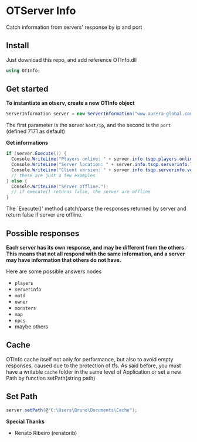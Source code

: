 OTServer Info
======
Catch information from servers' response by ip and port

Install
------
Just download this repo, and add reference OTInfo.dll
```csharp
using OTInfo;
```

Get started
------
**To instantiate an otserv, create a new OTInfo object**
```csharp
ServerInformation server = new ServerInformation("www.aurera-global.com");
```
The first parameter is the server `host/ip`, and the second is the `port` (defined 7171 as default)

**Get informations**
```csharp
if (server.Execute()) {
  Console.WriteLine("Players online: " + server.info.tsqp.players.online);
  Console.WriteLine("Server location: " + server.info.tsqp.serverinfo.location);
  Console.WriteLine("Client version: " + server.info.tsqp.serverinfo.version);
  // these are just a few examples
} else {
  Console.WriteLine("Server offline.");
  // if execute() returns false, the server are offline
}
```
The `Execute()' method catch/parse the responses returned by server and return false if server are offline.

Possible responses
------
**Each server has its own response, and may be different from the others. This means that not all respond with the same information, and a server may have information that others do not have.**

Here are some possible answers nodes
* `players`
* `serverinfo`
* `motd`
* `owner`
* `monsters`
* `map`
* `npcs`
* maybe others

Cache
------
OTInfo cache itself not only for performance, but also to avoid empty responses, caused due to the protection of tfs.
As said before, you must have a writable `cache` folder in the same level of Application or set a new Path by function setPath(string path)

Set Path
------
```csharp
server.setPath(@"C:\Users\Bruno\Documents\Cache");
```

**Special Thanks**
* Renato Ribeiro (renatorib)
